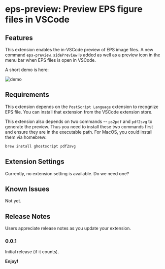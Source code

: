 # eps-preview: Preview EPS figure files in VSCode

## Features

This extension enables the in-VSCode preview of EPS image files.
A new command `eps-preview.sidePreview` is added as well as a preview icon in the menu bar when EPS files is open in VSCode.

A short demo is here:

![demo](demo/eps-preview-demo.gif)

## Requirements

This extension depends on the `PostScript Language` extension to recognize EPS file.
You can install that extension from the VSCode extension store.

This extension also depends on two commands -- `ps2pdf` and `pdf2svg` to generate the preview.
Thus you need to install these two commands first and ensure they are in the executable path.
For MacOS, you could install them via homebrew:

```sh
brew install ghostscript pdf2svg
```

## Extension Settings

Currently, no extension setting is available. Do we need one?

## Known Issues

Not yet.

## Release Notes

Users appreciate release notes as you update your extension.

### 0.0.1

Initial release (if it counts).

**Enjoy!**
